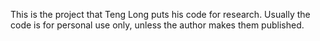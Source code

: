 This is the project that Teng Long puts his code for research. Usually the code is for personal use only, unless the author makes them published.